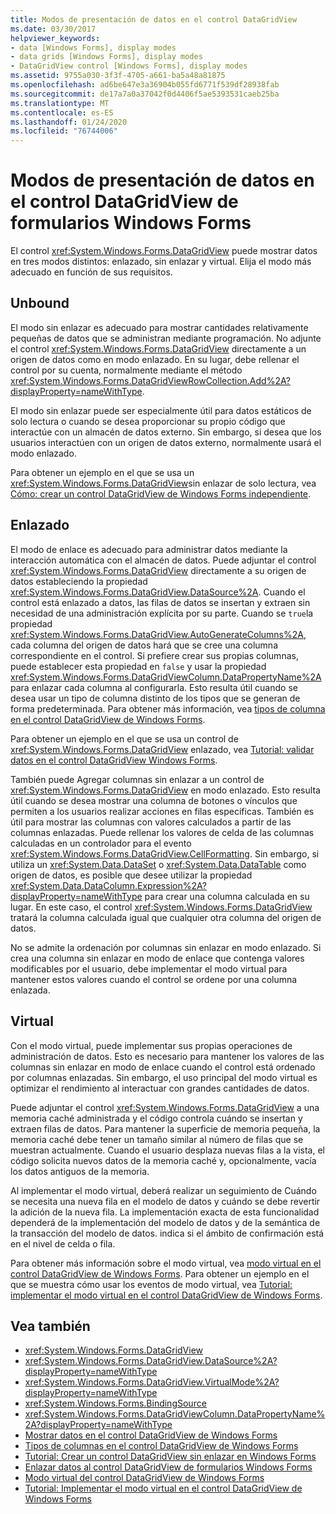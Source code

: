 ```yaml
---
title: Modos de presentación de datos en el control DataGridView
ms.date: 03/30/2017
helpviewer_keywords:
- data [Windows Forms], display modes
- data grids [Windows Forms], display modes
- DataGridView control [Windows Forms], display modes
ms.assetid: 9755a030-3f3f-4705-a661-ba5a48a81875
ms.openlocfilehash: ad6be647e3a36904b055fd6771f539df28938fab
ms.sourcegitcommit: de17a7a0a37042f0d4406f5ae5393531caeb25ba
ms.translationtype: MT
ms.contentlocale: es-ES
ms.lasthandoff: 01/24/2020
ms.locfileid: "76744006"
---
```

# <a name="data-display-modes-in-the-windows-forms-datagridview-control"></a>Modos de presentación de datos en el control DataGridView de formularios Windows Forms
El control <xref:System.Windows.Forms.DataGridView> puede mostrar datos en tres modos distintos: enlazado, sin enlazar y virtual. Elija el modo más adecuado en función de sus requisitos.  
  
## <a name="unbound"></a>Unbound  
 El modo sin enlazar es adecuado para mostrar cantidades relativamente pequeñas de datos que se administran mediante programación. No adjunte el control <xref:System.Windows.Forms.DataGridView> directamente a un origen de datos como en modo enlazado. En su lugar, debe rellenar el control por su cuenta, normalmente mediante el método <xref:System.Windows.Forms.DataGridViewRowCollection.Add%2A?displayProperty=nameWithType>.  
  
 El modo sin enlazar puede ser especialmente útil para datos estáticos de solo lectura o cuando se desea proporcionar su propio código que interactúe con un almacén de datos externo. Sin embargo, si desea que los usuarios interactúen con un origen de datos externo, normalmente usará el modo enlazado.  
  
 Para obtener un ejemplo en el que se usa un <xref:System.Windows.Forms.DataGridView>sin enlazar de solo lectura, vea [Cómo: crear un control DataGridView de Windows Forms independiente](how-to-create-an-unbound-windows-forms-datagridview-control.md).  
  
## <a name="bound"></a>Enlazado  
 El modo de enlace es adecuado para administrar datos mediante la interacción automática con el almacén de datos. Puede adjuntar el control <xref:System.Windows.Forms.DataGridView> directamente a su origen de datos estableciendo la propiedad <xref:System.Windows.Forms.DataGridView.DataSource%2A>. Cuando el control está enlazado a datos, las filas de datos se insertan y extraen sin necesidad de una administración explícita por su parte. Cuando se `true`la propiedad <xref:System.Windows.Forms.DataGridView.AutoGenerateColumns%2A>, cada columna del origen de datos hará que se cree una columna correspondiente en el control. Si prefiere crear sus propias columnas, puede establecer esta propiedad en `false` y usar la propiedad <xref:System.Windows.Forms.DataGridViewColumn.DataPropertyName%2A> para enlazar cada columna al configurarla. Esto resulta útil cuando se desea usar un tipo de columna distinto de los tipos que se generan de forma predeterminada. Para obtener más información, vea [tipos de columna en el control DataGridView de Windows Forms](column-types-in-the-windows-forms-datagridview-control.md).  
  
 Para obtener un ejemplo en el que se usa un control de <xref:System.Windows.Forms.DataGridView> enlazado, vea [Tutorial: validar datos en el control DataGridView Windows Forms](walkthrough-validating-data-in-the-windows-forms-datagridview-control.md).  
  
 También puede Agregar columnas sin enlazar a un control de <xref:System.Windows.Forms.DataGridView> en modo enlazado. Esto resulta útil cuando se desea mostrar una columna de botones o vínculos que permiten a los usuarios realizar acciones en filas específicas. También es útil para mostrar las columnas con valores calculados a partir de las columnas enlazadas. Puede rellenar los valores de celda de las columnas calculadas en un controlador para el evento <xref:System.Windows.Forms.DataGridView.CellFormatting>. Sin embargo, si utiliza un <xref:System.Data.DataSet> o <xref:System.Data.DataTable> como origen de datos, es posible que desee utilizar la propiedad <xref:System.Data.DataColumn.Expression%2A?displayProperty=nameWithType> para crear una columna calculada en su lugar. En este caso, el control <xref:System.Windows.Forms.DataGridView> tratará la columna calculada igual que cualquier otra columna del origen de datos.  
  
 No se admite la ordenación por columnas sin enlazar en modo enlazado. Si crea una columna sin enlazar en modo de enlace que contenga valores modificables por el usuario, debe implementar el modo virtual para mantener estos valores cuando el control se ordene por una columna enlazada.  
  
## <a name="virtual"></a>Virtual  
 Con el modo virtual, puede implementar sus propias operaciones de administración de datos. Esto es necesario para mantener los valores de las columnas sin enlazar en modo de enlace cuando el control está ordenado por columnas enlazadas. Sin embargo, el uso principal del modo virtual es optimizar el rendimiento al interactuar con grandes cantidades de datos.  
  
 Puede adjuntar el control <xref:System.Windows.Forms.DataGridView> a una memoria caché administrada y el código controla cuándo se insertan y extraen filas de datos. Para mantener la superficie de memoria pequeña, la memoria caché debe tener un tamaño similar al número de filas que se muestran actualmente. Cuando el usuario desplaza nuevas filas a la vista, el código solicita nuevos datos de la memoria caché y, opcionalmente, vacía los datos antiguos de la memoria.  
  
 Al implementar el modo virtual, deberá realizar un seguimiento de Cuándo se necesita una nueva fila en el modelo de datos y cuándo se debe revertir la adición de la nueva fila. La implementación exacta de esta funcionalidad dependerá de la implementación del modelo de datos y de la semántica de la transacción del modelo de datos. indica si el ámbito de confirmación está en el nivel de celda o fila.  
  
 Para obtener más información sobre el modo virtual, vea [modo virtual en el control DataGridView de Windows Forms](virtual-mode-in-the-windows-forms-datagridview-control.md). Para obtener un ejemplo en el que se muestra cómo usar los eventos de modo virtual, vea [Tutorial: implementar el modo virtual en el control DataGridView de Windows Forms](implementing-virtual-mode-wf-datagridview-control.md).  
  
## <a name="see-also"></a>Vea también

- <xref:System.Windows.Forms.DataGridView>
- <xref:System.Windows.Forms.DataGridView.DataSource%2A?displayProperty=nameWithType>
- <xref:System.Windows.Forms.DataGridView.VirtualMode%2A?displayProperty=nameWithType>
- <xref:System.Windows.Forms.BindingSource>
- <xref:System.Windows.Forms.DataGridViewColumn.DataPropertyName%2A?displayProperty=nameWithType>
- [Mostrar datos en el control DataGridView de Windows Forms](displaying-data-in-the-windows-forms-datagridview-control.md)
- [Tipos de columnas en el control DataGridView de Windows Forms](column-types-in-the-windows-forms-datagridview-control.md)
- [Tutorial: Crear un control DataGridView sin enlazar en Windows Forms](walkthrough-creating-an-unbound-windows-forms-datagridview-control.md)
- [Enlazar datos al control DataGridView de formularios Windows Forms](how-to-bind-data-to-the-windows-forms-datagridview-control.md)
- [Modo virtual del control DataGridView de Windows Forms](virtual-mode-in-the-windows-forms-datagridview-control.md)
- [Tutorial: Implementar el modo virtual en el control DataGridView de Windows Forms](implementing-virtual-mode-wf-datagridview-control.md)
